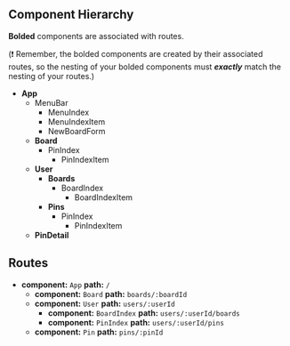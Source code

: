 ## Component Hierarchy

**Bolded** components are associated with routes.

(:exclamation: Remember, the bolded components are created by their
associated routes, so the nesting of your bolded components must
_**exactly**_ match the nesting of your routes.)

* **App**
  * MenuBar
    * MenuIndex
    * MenuIndexItem
    * NewBoardForm   
  * **Board**
    * PinIndex
      * PinIndexItem
  * **User**
    * **Boards**
      * BoardIndex
        * BoardIndexItem
    * **Pins**
      * PinIndex
        * PinIndexItem
  * **PinDetail**

## Routes

* **component:** `App` **path:** `/`
  * **component:** `Board` **path:** `boards/:boardId`
  * **component:** `User` **path:** `users/:userId`
    * **component:** `BoardIndex` **path:** `users/:userId/boards`
    * **component:** `PinIndex` **path:** `users/:userId/pins`
  * **component:** `Pin` **path:** `pins/:pinId`
